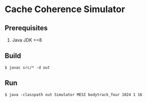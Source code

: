 # Cache Coherence Simulator

## Prerequisites
1. Java JDK >=8

## Build
```console
$ javac src/* -d out
```

## Run
```console
$ java -classpath out Simulator MESI bodytrack_four 1024 1 16
```

